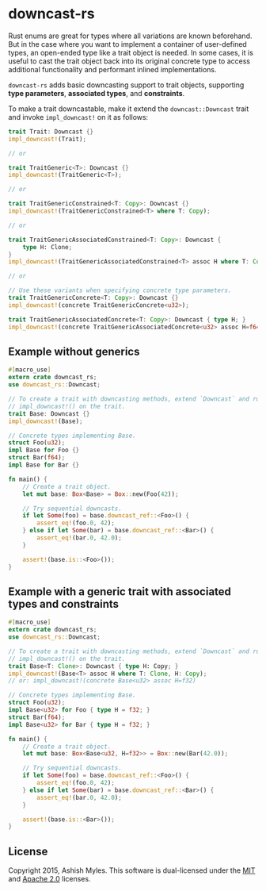 # downcast-rs

Rust enums are great for types where all variations are known beforehand. But in
the case where you want to implement a container of user-defined types, an
open-ended type like a trait object is needed. In some cases, it is useful to
cast the trait object back into its original concrete type to access additional
functionality and performant inlined implementations.

`downcast-rs` adds basic downcasting support to trait objects, supporting **type
parameters**, **associated types**, and **constraints**.

To make a trait downcastable, make it extend the `downcast::Downcast` trait and
invoke `impl_downcast!` on it as follows:

```rust
trait Trait: Downcast {}
impl_downcast!(Trait);

// or

trait TraitGeneric<T>: Downcast {}
impl_downcast!(TraitGeneric<T>);

// or

trait TraitGenericConstrained<T: Copy>: Downcast {}
impl_downcast!(TraitGenericConstrained<T> where T: Copy);

// or

trait TraitGenericAssociatedConstrained<T: Copy>: Downcast {
    type H: Clone;
}
impl_downcast!(TraitGenericAssociatedConstrained<T> assoc H where T: Copy, H: Clone);

// or

// Use these variants when specifying concrete type parameters.
trait TraitGenericConcrete<T: Copy>: Downcast {}
impl_downcast!(concrete TraitGenericConcrete<u32>);

trait TraitGenericAssociatedConcrete<T: Copy>: Downcast { type H; }
impl_downcast!(concrete TraitGenericAssociatedConcrete<u32> assoc H=f64);
```

## Example without generics

```rust
#[macro_use]
extern crate downcast_rs;
use downcast_rs::Downcast;

// To create a trait with downcasting methods, extend `Downcast` and run
// impl_downcast!() on the trait.
trait Base: Downcast {}
impl_downcast!(Base);

// Concrete types implementing Base.
struct Foo(u32);
impl Base for Foo {}
struct Bar(f64);
impl Base for Bar {}

fn main() {
    // Create a trait object.
    let mut base: Box<Base> = Box::new(Foo(42));

    // Try sequential downcasts.
    if let Some(foo) = base.downcast_ref::<Foo>() {
        assert_eq!(foo.0, 42);
    } else if let Some(bar) = base.downcast_ref::<Bar>() {
        assert_eq!(bar.0, 42.0);
    }

    assert!(base.is::<Foo>());
}
```

## Example with a generic trait with associated types and constraints

```rust
#[macro_use]
extern crate downcast_rs;
use downcast_rs::Downcast;

// To create a trait with downcasting methods, extend `Downcast` and run
// impl_downcast!() on the trait.
trait Base<T: Clone>: Downcast { type H: Copy; }
impl_downcast!(Base<T> assoc H where T: Clone, H: Copy);
// or: impl_downcast!(concrete Base<u32> assoc H=f32)

// Concrete types implementing Base.
struct Foo(u32);
impl Base<u32> for Foo { type H = f32; }
struct Bar(f64);
impl Base<u32> for Bar { type H = f32; }

fn main() {
    // Create a trait object.
    let mut base: Box<Base<u32, H=f32>> = Box::new(Bar(42.0));

    // Try sequential downcasts.
    if let Some(foo) = base.downcast_ref::<Foo>() {
        assert_eq!(foo.0, 42);
    } else if let Some(bar) = base.downcast_ref::<Bar>() {
        assert_eq!(bar.0, 42.0);
    }

    assert!(base.is::<Bar>());
}
```

## License

Copyright 2015, Ashish Myles.
This software is dual-licensed under the [MIT](LICENSE-MIT) and
[Apache 2.0](LICENSE-APACHE) licenses.
